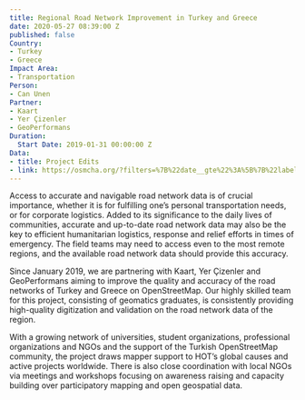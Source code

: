 ```yaml
---
title: Regional Road Network Improvement in Turkey and Greece
date: 2020-05-27 08:39:00 Z
published: false
Country:
- Turkey
- Greece
Impact Area:
- Transportation
Person:
- Can Unen
Partner:
- Kaart
- Yer Çizenler
- GeoPerformans
Duration:
  Start Date: 2019-01-31 00:00:00 Z
Data:
- title: Project Edits
- link: https://osmcha.org/?filters=%7B%22date__gte%22%3A%5B%7B%22label%22%3A%222019-02-01%22%2C%22value%22%3A%222019-02-01%22%7D%5D%2C%22comment%22%3A%5B%7B%22label%22%3A%22%23kaart%22%2C%22value%22%3A%22%23kaart%22%7D%5D%2C%22users%22%3A%5B%7B%22label%22%3A%22unen%22%2C%22value%22%3A%22unen%22%7D%2C%7B%22label%22%3A%22orkutmuratyilmaz%22%2C%22value%22%3A%22orkutmuratyilmaz%22%7D%2C%7B%22label%22%3A%22Burcu%20Bayasli%22%2C%22value%22%3A%22Burcu%20Bayasli%22%7D%2C%7B%22label%22%3A%22Dilancelik%22%2C%22value%22%3A%22Dilancelik%22%7D%2C%7B%22label%22%3A%22tugceyildiz%22%2C%22value%22%3A%22tugceyildiz%22%7D%2C%7B%22label%22%3A%22erenozdemir%22%2C%22value%22%3A%22erenozdemir%22%7D%2C%7B%22label%22%3A%22Oguzhaner%22%2C%22value%22%3A%22Oguzhaner%22%7D%2C%7B%22label%22%3A%22taylankarakurt%22%2C%22value%22%3A%22taylankarakurt%22%7D%5D%2C%22order_by%22%3A%5B%7B%22label%22%3A%22Descending%20Date%22%2C%22value%22%3A%22-date%22%7D%5D%7D
---
```


Access to accurate and navigable road network data is of crucial importance, whether it is for fulfilling one’s personal transportation needs, or for corporate logistics. Added to its significance to the daily lives of communities, accurate and up-to-date road network data may also be the key to efficient humanitarian logistics, response and relief efforts in times of emergency. The field teams may need to access even to the most remote regions, and the available road network data should provide this accuracy. 

Since January 2019, we are partnering with Kaart, Yer Çizenler and GeoPerformans aiming to improve the quality and accuracy of the road networks of Turkey and Greece on OpenStreetMap. Our highly skilled team for this project, consisting of geomatics graduates, is consistently providing high-quality digitization and validation on the road network data of the region. 

With a growing network of universities, student organizations, professional organizations and NGOs and the support of the Turkish OpenStreetMap community, the project draws mapper support to HOT’s global causes and active projects worldwide. There is also close coordination with local NGOs via meetings and workshops focusing on awareness raising and capacity building over participatory mapping and open geospatial data.
